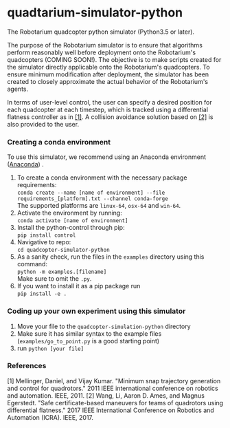 # quadtarium-simulator-python
The Robotarium quadcopter python simulator (Python3.5 or later). 

The purpose of the Robotarium simulator is to ensure that algorithms perform reasonably well before deployment onto the Robotarium's quadcopters (COMING SOON!). The objective is to make scripts created for the simulator directly applicable onto the Robotarium's quadcopters. To ensure minimum modification after deployment, the simulator has been created to closely approximate the actual behavior of the Robotarium's agents.

In terms of user-level control, the user can specify a desired position for each quadcopter at each timestep, which is tracked using a differential flatness controller as in [[1]](#1). A collision avoidance solution based on [[2]](#2) is also provided to the user.

### Creating a conda environment
To use this simulator, we recommend using an Anaconda environment ([Anaconda](https://www.anaconda.com/distribution/))
.
1.  To create a conda environment with the necessary package requirements:\
    ``conda create --name [name of environment] --file requirements_[platform].txt --channel conda-forge``  
    The supported platforms are `linux-64`, `osx-64` and `win-64`.
1. Activate the environment by running:\
   ``conda activate [name of environment]``
1. Install the python-control through pip:\
    ``pip install control``
1. Navigative to repo:\
    ``cd quadcopter-simulator-python``
1. As a sanity check, run the files in the ``examples`` directory using this command:\
``python -m examples.[filename]`` \
Make sure to omit the `.py`.
1. If you want to install it as a pip package run \
``pip install -e .``

### Coding up your own experiment using this simulator
1. Move your file to the `quadcopter-simulation-python` directory
1. Make sure it has similar syntax to the example files (`examples/go_to_point.py` is a good starting point)
1. run `python [your file]`


### References
<a id="1">[1]</a> 
Mellinger, Daniel, and Vijay Kumar. "Minimum snap trajectory generation and control for quadrotors." 2011 IEEE international conference on robotics and automation. IEEE, 2011.
<a id="2">[2]</a> 
Wang, Li, Aaron D. Ames, and Magnus Egerstedt. "Safe certificate-based maneuvers for teams of quadrotors using differential flatness." 2017 IEEE International Conference on Robotics and Automation (ICRA). IEEE, 2017.
